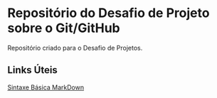 # Repositório do Desafio de Projeto sobre o Git/GitHub

Repositório criado para o Desafio de Projetos.

## Links Úteis
[Sintaxe Básica MarkDown](https://www.markdownguide.org/basic-syntax/)
